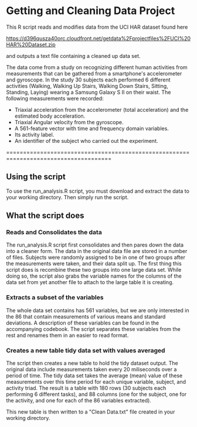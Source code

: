 # Getting and Cleaning Data Project

This R script reads and modifies data from the UCI HAR dataset found here

https://d396qusza40orc.cloudfront.net/getdata%2Fprojectfiles%2FUCI%20HAR%20Dataset.zip

and outputs a text file containing a cleaned up data set.

The data come from a study on recognizing different human activities from measurements
that can be gathered from a smartphone's accelerometer and gyroscope.  In the study
30 subjects each performed 6 different activities (Walking, Walking Up Stairs, 
Walking Down Stairs, Sitting, Standing, Laying) wearing a Samsung Galaxy S II on their
waist.  The following measurements were recorded:

- Triaxial acceleration from the accelerometer (total acceleration) and the estimated body acceleration.
- Triaxial Angular velocity from the gyroscope. 
- A 561-feature vector with time and frequency domain variables. 
- Its activity label. 
- An identifier of the subject who carried out the experiment.

=====================================================================================

## Using the script

To use the run_analysis.R script, you must download and extract the data to your
working directory.  Then simply run the script.


## What the script does

### Reads and Consolidates the data

The run_analysis.R script first consolidates and then pares down the data into a 
cleaner form.  The data in the original data file are stored in a number of files.
Subjects were randomly assigned to be in one of two groups after the measurements 
were taken, and their data split up.  The first thing this script does is recombine
these two groups into one large data set.  While doing so, the script also grabs the
variable names for the columns of the data set from yet another file to attach to the
large table it is creating.

### Extracts a subset of the variables

The whole data set contains has 561 variables, but we are only interested in the 86
that contain measurements of various means and standard deviations.  A description of
these variables can be found in the accompanying codebook.  The script separates these
variables from the rest and renames them in an easier to read format.

### Creates a new table tidy data set with values averaged

The script then creates a new table to hold the tidy dataset output.  The original 
data include measurements taken every 20 miliseconds over a period of time.  The tidy
data set takes the average (mean) value of these measurements over this time period
for each unique variable, subject, and activity triad.  The result is a table with 180 
rows (30 subjects each performing 6 different tasks), and 88 columns (one for the 
subject, one for the activity, and one for each of the 86 variables extracted).

This new table is then written to a "Clean Data.txt" file created in your working 
directory.